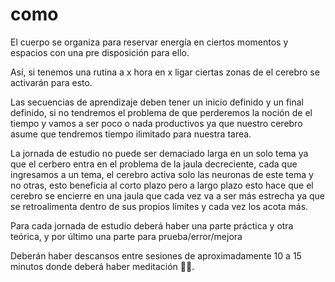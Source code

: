 # como

El cuerpo se organiza para reservar energía en ciertos momentos y espacios con una pre disposición para ello.

Así, si tenemos una rutina a x hora en x ligar ciertas zonas de el cerebro se activarán para esto.

Las secuencias de aprendizaje deben tener un inicio definido y un final definido, si no tendremos el problema de que perderemos la noción de el tiempo y vamos a ser poco o nada productivos ya que nuestro cerebro asume que tendremos tiempo ilimitado para nuestra tarea.

La jornada de estudio no puede ser demaciado larga en un solo tema ya que el cerbero entra en el problema de la jaula decreciente, cada que ingresamos a un tema, el cerebro activa solo las neuronas de este tema y no otras, esto beneficia al corto plazo pero a largo plazo esto hace que el cerebro se encierre en una jaula que cada vez va a ser más estrecha ya que se retroalimenta dentro de sus propios límites y cada vez los acota más.

Para cada jornada de estudio deberá haber una parte práctica y otra teórica, y por último una parte para prueba/error/mejora 

Deberán haber descansos entre sesiones de aproximadamente 10 a 15 minutos donde deberá haber meditación 🧘‍♀️.

